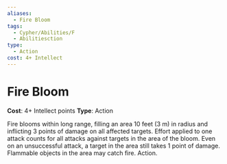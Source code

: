```yaml
---
aliases:
  - Fire Bloom
tags:
  - Cypher/Abilities/F
  - Abilitiesction
type:
  - Action
cost: 4+ Intellect
---
```


# Fire Bloom

**Cost**: 4+ Intellect points
**Type**: Action

Fire blooms within long range, filling an area 10 feet (3 m) in radius and inflicting 3 points of damage on all affected targets. Effort applied to one attack counts for all attacks against targets in the area of the bloom. Even on an unsuccessful attack, a target in the area still takes 1 point of damage. Flammable objects in the area may catch fire. Action.
